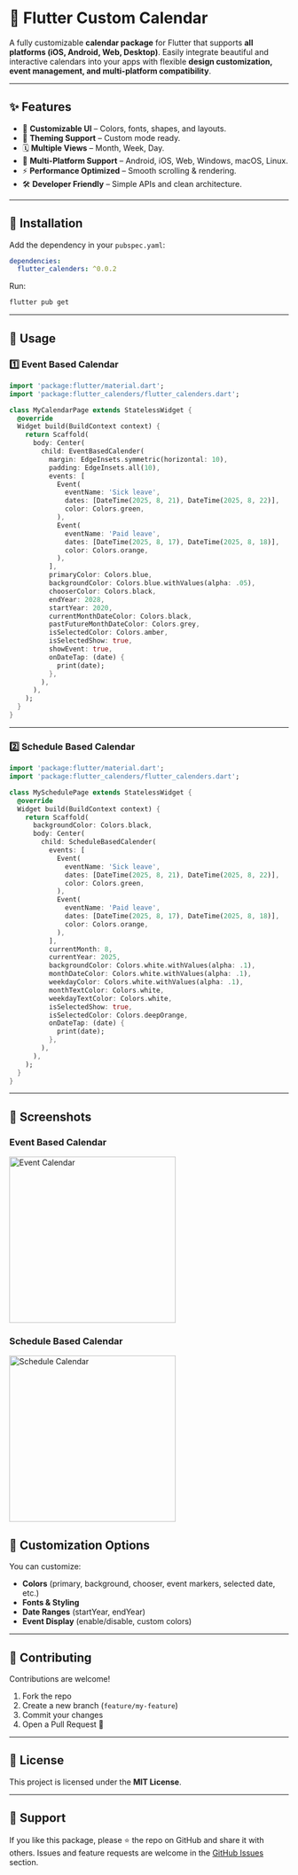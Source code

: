 # 📅 Flutter Custom Calendar

A fully customizable **calendar package** for Flutter that supports **all platforms (iOS, Android, Web, Desktop)**.
Easily integrate beautiful and interactive calendars into your apps with flexible **design customization, event management, and multi-platform compatibility**.

---

## ✨ Features

- 📆 **Customizable UI** – Colors, fonts, shapes, and layouts.
- 🎨 **Theming Support** – Custom mode ready.
- 🗓 **Multiple Views** – Month, Week, Day.
- 🔄 **Multi-Platform Support** – Android, iOS, Web, Windows, macOS, Linux.
- ⚡ **Performance Optimized** – Smooth scrolling & rendering.
- 🛠 **Developer Friendly** – Simple APIs and clean architecture.

---

## 🚀 Installation

Add the dependency in your `pubspec.yaml`:

```yaml
dependencies:
  flutter_calenders: ^0.0.2
```

Run:

```sh
flutter pub get
```

---

## 📖 Usage

### 1️⃣ Event Based Calendar

```dart
import 'package:flutter/material.dart';
import 'package:flutter_calenders/flutter_calenders.dart';

class MyCalendarPage extends StatelessWidget {
  @override
  Widget build(BuildContext context) {
    return Scaffold(
      body: Center(
        child: EventBasedCalender(
          margin: EdgeInsets.symmetric(horizontal: 10),
          padding: EdgeInsets.all(10),
          events: [
            Event(
              eventName: 'Sick leave',
              dates: [DateTime(2025, 8, 21), DateTime(2025, 8, 22)],
              color: Colors.green,
            ),
            Event(
              eventName: 'Paid leave',
              dates: [DateTime(2025, 8, 17), DateTime(2025, 8, 18)],
              color: Colors.orange,
            ),
          ],
          primaryColor: Colors.blue,
          backgroundColor: Colors.blue.withValues(alpha: .05),
          chooserColor: Colors.black,
          endYear: 2028,
          startYear: 2020,
          currentMonthDateColor: Colors.black,
          pastFutureMonthDateColor: Colors.grey,
          isSelectedColor: Colors.amber,
          isSelectedShow: true,
          showEvent: true,
          onDateTap: (date) {
            print(date);
          },
        ),
      ),
    );
  }
}
```

---

### 2️⃣ Schedule Based Calendar

```dart
import 'package:flutter/material.dart';
import 'package:flutter_calenders/flutter_calenders.dart';

class MySchedulePage extends StatelessWidget {
  @override
  Widget build(BuildContext context) {
    return Scaffold(
      backgroundColor: Colors.black,
      body: Center(
        child: ScheduleBasedCalender(
          events: [
            Event(
              eventName: 'Sick leave',
              dates: [DateTime(2025, 8, 21), DateTime(2025, 8, 22)],
              color: Colors.green,
            ),
            Event(
              eventName: 'Paid leave',
              dates: [DateTime(2025, 8, 17), DateTime(2025, 8, 18)],
              color: Colors.orange,
            ),
          ],
          currentMonth: 8,
          currentYear: 2025,
          backgroundColor: Colors.white.withValues(alpha: .1),
          monthDateColor: Colors.white.withValues(alpha: .1),
          weekdayColor: Colors.white.withValues(alpha: .1),
          monthTextColor: Colors.white,
          weekdayTextColor: Colors.white,
          isSelectedShow: true,
          isSelectedColor: Colors.deepOrange,
          onDateTap: (date) {
            print(date);
          },
        ),
      ),
    );
  }
}
```

---

## 📸 Screenshots

### Event Based Calendar
<img src="assets/event_calendar.png" alt="Event Calendar" width="300">

### Schedule Based Calendar
<img src="assets/schedule_calendar.png" alt="Schedule Calendar" width="300">


## 🎨 Customization Options

You can customize:
- **Colors** (primary, background, chooser, event markers, selected date, etc.)
- **Fonts & Styling**
- **Date Ranges** (startYear, endYear)
- **Event Display** (enable/disable, custom colors)

---

## 🤝 Contributing

Contributions are welcome!
1. Fork the repo
2. Create a new branch (`feature/my-feature`)
3. Commit your changes
4. Open a Pull Request 🚀

---

## 📜 License

This project is licensed under the **MIT License**.

---

## 💙 Support

If you like this package, please ⭐ the repo on GitHub and share it with others.
Issues and feature requests are welcome in the [GitHub Issues](../../issues) section.
